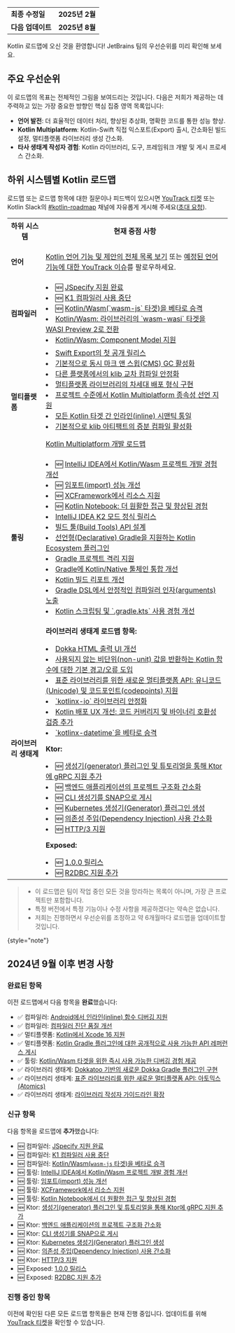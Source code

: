 [//]: # (title: Kotlin 로드맵)

<table>
    <tr>
        <td><strong>최종 수정일</strong></td>
        <td><strong>2025년 2월</strong></td>
    </tr>
    <tr>
        <td><strong>다음 업데이트</strong></td>
        <td><strong>2025년 8월</strong></td>
    </tr>
</table>

Kotlin 로드맵에 오신 것을 환영합니다! JetBrains 팀의 우선순위를 미리 확인해 보세요.

## 주요 우선순위

이 로드맵의 목표는 전체적인 그림을 보여드리는 것입니다.
다음은 저희가 제공하는 데 주력하고 있는 가장 중요한 방향인 핵심 집중 영역 목록입니다:

*   **언어 발전**: 더 효율적인 데이터 처리, 향상된 추상화, 명확한 코드를 통한 성능 향상.
*   **Kotlin Multiplatform**: Kotlin-Swift 직접 익스포트(Export) 출시, 간소화된 빌드 설정, 멀티플랫폼 라이브러리 생성 간소화.
*   **타사 생태계 작성자 경험**: Kotlin 라이브러리, 도구, 프레임워크 개발 및 게시 프로세스 간소화.

## 하위 시스템별 Kotlin 로드맵

<!-- To view the biggest projects we're working on, see the [Roadmap details](#roadmap-details) table. -->

로드맵 또는 로드맵 항목에 대한 질문이나 피드백이 있으시면 [YouTrack 티켓](https://youtrack.jetbrains.com/issues?q=project:%20KT,%20KTIJ%20tag:%20%7BRoadmap%20Item%7D%20%23Unresolved%20) 또는 Kotlin Slack의 [#kotlin-roadmap](https://kotlinlang.slack.com/archives/C01AAJSG3V4) 채널에 자유롭게 게시해 주세요([초대 요청](https://surveys.jetbrains.com/s3/kotlin-slack-sign-up)).

<!-- ### YouTrack board
Visit the [roadmap board in our issue tracker YouTrack](https://youtrack.jetbrains.com/agiles/153-1251/current) ![YouTrack](youtrack-logo.png){width=30}{type="joined"}
-->

<table>
    <tr>
        <th>하위 시스템</th>
        <th>현재 중점 사항</th>
    </tr>
    <tr id="language">
        <td><strong>언어</strong></td>
        <td>
            <p><a href="kotlin-language-features-and-proposals.md">Kotlin 언어 기능 및 제안의 전체 목록 보기</a> 또는 <a href="https://youtrack.jetbrains.com/issue/KT-54620">예정된 언어 기능에 대한 YouTrack 이슈</a>를 팔로우하세요.</p>
        </td>
    </tr>
    <tr id="compiler">
        <td><strong>컴파일러</strong></td>
        <td>
            <list>
                <li>🆕 <a href="https://youtrack.jetbrains.com/issue/KT-75371">JSpecify 지원 완료</a></li>
                <li>🆕 <a href="https://youtrack.jetbrains.com/issue/KT-75372">K1 컴파일러 사용 중단</a></li>
                <li>🆕 <a href="https://youtrack.jetbrains.com/issue/KT-75370">Kotlin/Wasm(`wasm-js` 타겟)을 베타로 승격</a></li>
                <li><a href="https://youtrack.jetbrains.com/issue/KT-64568" target="_blank">Kotlin/Wasm: 라이브러리의 `wasm-wasi` 타겟을 WASI Preview 2로 전환</a></li>
                <li><a href="https://youtrack.jetbrains.com/issue/KT-64569" target="_blank">Kotlin/Wasm: Component Model 지원</a></li>
            </list>
        </td>
    </tr>
    <tr id="multiplatform">
        <td><strong>멀티플랫폼</strong></td>
        <td>
            <list>
                <li><a href="https://youtrack.jetbrains.com/issue/KT-64572">Swift Export의 첫 공개 릴리스</a></li>
                <li><a href="https://youtrack.jetbrains.com/issue/KT-71278">기본적으로 동시 마크 앤 스윕(CMS) GC 활성화</a></li>
                <li><a href="https://youtrack.jetbrains.com/issue/KT-71290">다른 플랫폼에서의 klib 교차 컴파일 안정화</a></li> 
                <li><a href="https://youtrack.jetbrains.com/issue/KT-71281">멀티플랫폼 라이브러리의 차세대 배포 형식 구현</a></li>
                <li><a href="https://youtrack.jetbrains.com/issue/KT-71289">프로젝트 수준에서 Kotlin Multiplatform 종속성 선언 지원</a></li>
                <li><a href="https://youtrack.jetbrains.com/issue/KT-64570" target="_blank">모든 Kotlin 타겟 간 인라인(inline) 시맨틱 통일</a></li>
                <li><a href="https://youtrack.jetbrains.com/issue/KT-71279" target="_blank">기본적으로 klib 아티팩트의 증분 컴파일 활성화</a></li>
            </list>
            <tip><p><a href="https://www.jetbrains.com/help/kotlin-multiplatform-dev/kotlin-multiplatform-roadmap.html" target="_blank">Kotlin Multiplatform 개발 로드맵</a></p></tip>
         </td>
    </tr>
    <tr id="tooling">
        <td><strong>툴링</strong></td>
        <td>
            <list>
                <li>🆕 <a href="https://youtrack.jetbrains.com/issue/KT-75374" target="_blank">IntelliJ IDEA에서 Kotlin/Wasm 프로젝트 개발 경험 개선</a></li>
                <li>🆕 <a href="https://youtrack.jetbrains.com/issue/KT-75376" target="_blank">임포트(import) 성능 개선</a></li>
                <li>🆕 <a href="https://youtrack.jetbrains.com/issue/KT-75377" target="_blank">XCFramework에서 리소스 지원</a></li>
                <li>🆕 <a href="https://youtrack.jetbrains.com/issue/KTNB-898" target="_blank">Kotlin Notebook: 더 원활한 접근 및 향상된 경험</a></li>
                <li><a href="https://youtrack.jetbrains.com/issue/KTIJ-31316" target="_blank">IntelliJ IDEA K2 모드 정식 릴리스</a></li>
                <li><a href="https://youtrack.jetbrains.com/issue/KT-71286" target="_blank">빌드 툴(Build Tools) API 설계</a></li>
                <li><a href="https://youtrack.jetbrains.com/issue/KT-71292" target="_blank">선언형(Declarative) Gradle을 지원하는 Kotlin Ecosystem 플러그인</a></li>
                <li><a href="https://youtrack.jetbrains.com/issue/KT-54105" target="_blank">Gradle 프로젝트 격리 지원</a></li>
                <li><a href="https://youtrack.jetbrains.com/issue/KT-64577" target="_blank">Gradle에 Kotlin/Native 툴체인 통합 개선</a></li>
                <li><a href="https://youtrack.jetbrains.com/issue/KT-60279" target="_blank">Kotlin 빌드 리포트 개선</a></li>
                <li><a href="https://youtrack.jetbrains.com/issue/KT-55515" target="_blank">Gradle DSL에서 안정적인 컴파일러 인자(arguments) 노출</a></li>
                <li><a href="https://youtrack.jetbrains.com/issue/KT-49511" target="_blank">Kotlin 스크립팅 및 `.gradle.kts` 사용 경험 개선</a></li>
            </list>
         </td>
    </tr>
    <tr id="library-ecosystem">
        <td><strong>라이브러리 생태계</strong></td>
        <td>
            <p><b>라이브러리 생태계 로드맵 항목:</b></p>
            <list>
                <li><a href="https://youtrack.jetbrains.com/issue/KT-71295" target="_blank">Dokka HTML 출력 UI 개선</a></li>
                <li><a href="https://youtrack.jetbrains.com/issue/KT-12719" target="_blank">사용되지 않는 비단위(non-unit) 값을 반환하는 Kotlin 함수에 대한 기본 경고/오류 도입</a></li>
                <li><a href="https://youtrack.jetbrains.com/issue/KT-71298" target="_blank">표준 라이브러리를 위한 새로운 멀티플랫폼 API: 유니코드(Unicode) 및 코드포인트(codepoints) 지원</a></li>
                <li><a href="https://youtrack.jetbrains.com/issue/KT-71300" target="_blank">`kotlinx-io` 라이브러리 안정화</a></li>
                <li><a href="https://youtrack.jetbrains.com/issue/KT-71297" target="_blank">Kotlin 배포 UX 개선: 코드 커버리지 및 바이너리 호환성 검증 추가</a></li>
                <li><a href="https://youtrack.jetbrains.com/issue/KT-64578" target="_blank">`kotlinx-datetime`을 베타로 승격</a></li>
            </list>
            <p><b>Ktor:</b></p>
            <list>
                <li>🆕 <a href="https://youtrack.jetbrains.com/issue/KTOR-1501">생성기(generator) 플러그인 및 튜토리얼을 통해 Ktor에 gRPC 지원 추가</a></li>
                <li>🆕 <a href="https://youtrack.jetbrains.com/issue/KTOR-7158">백엔드 애플리케이션의 프로젝트 구조화 간소화</a></li>
                <li>🆕 <a href="https://youtrack.jetbrains.com/issue/KTOR-3937">CLI 생성기를 SNAP으로 게시</a></li>
                <li>🆕 <a href="https://youtrack.jetbrains.com/issue/KTOR-6026">Kubernetes 생성기(Generator) 플러그인 생성</a></li>
                <li>🆕 <a href="https://youtrack.jetbrains.com/issue/KTOR-6621">의존성 주입(Dependency Injection) 사용 간소화</a></li>
                <li>🆕 <a href="https://youtrack.jetbrains.com/issue/KTOR-7938">HTTP/3 지원</a></li>
            </list>
            <p><b>Exposed:</b></p>
            <list>
                <li>🆕 <a href="https://youtrack.jetbrains.com/issue/EXPOSED-444">1.0.0 릴리스</a></li>
                <li>🆕 <a href="https://youtrack.jetbrains.com/issue/EXPOSED-74">R2DBC 지원 추가</a></li>
            </list>
         </td>
    </tr>
</table>

> * 이 로드맵은 팀이 작업 중인 모든 것을 망라하는 목록이 아니며, 가장 큰 프로젝트만 포함합니다.
> * 특정 버전에서 특정 기능이나 수정 사항을 제공하겠다는 약속은 없습니다.
> * 저희는 진행하면서 우선순위를 조정하고 약 6개월마다 로드맵을 업데이트할 것입니다.
> 
{style="note"}

## 2024년 9월 이후 변경 사항

### 완료된 항목

이전 로드맵에서 다음 항목을 **완료**했습니다:

*   ✅ 컴파일러: <a href="https://youtrack.jetbrains.com/issue/KT-60276">Android에서 인라인(inline) 함수 디버깅 지원</a>
*   ✅ 컴파일러: <a href="https://youtrack.jetbrains.com/issue/KT-71275">컴파일러 진단 품질 개선</a>
*   ✅ 멀티플랫폼: <a href="https://youtrack.jetbrains.com/issue/KT-71287">Kotlin에서 Xcode 16 지원</a>
*   ✅ 멀티플랫폼: <a href="https://youtrack.jetbrains.com/issue/KT-71288">Kotlin Gradle 플러그인에 대한 공개적으로 사용 가능한 API 레퍼런스 게시</a>
*   ✅ 툴링: <a href="https://youtrack.jetbrains.com/issue/KT-71276">Kotlin/Wasm 타겟을 위한 즉시 사용 가능한 디버깅 경험 제공</a>
*   ✅ 라이브러리 생태계: <a href="https://youtrack.jetbrains.com/issue/KT-71293">Dokkatoo 기반의 새로운 Dokka Gradle 플러그인 구현</a>
*   ✅ 라이브러리 생태계: <a href="https://youtrack.jetbrains.com/issue/KT-62423">표준 라이브러리를 위한 새로운 멀티플랫폼 API: 아토믹스(Atomics)</a>
*   ✅ 라이브러리 생태계: <a href="https://youtrack.jetbrains.com/issue/KT-71299">라이브러리 작성자 가이드라인 확장</a>

### 신규 항목

다음 항목을 로드맵에 **추가**했습니다:

*   🆕 컴파일러: <a href="https://youtrack.jetbrains.com/issue/KT-75371">JSpecify 지원 완료</a>
*   🆕 컴파일러: <a href="https://youtrack.jetbrains.com/issue/KT-75372">K1 컴파일러 사용 중단</a>
*   🆕 컴파일러: <a href="https://youtrack.jetbrains.com/issue/KT-75370">Kotlin/Wasm(`wasm-js` 타겟)을 베타로 승격</a>
*   🆕 툴링: <a href="https://youtrack.jetbrains.com/issue/KT-75374">IntelliJ IDEA에서 Kotlin/Wasm 프로젝트 개발 경험 개선</a>
*   🆕 툴링: <a href="https://youtrack.jetbrains.com/issue/KT-75376">임포트(import) 성능 개선</a>
*   🆕 툴링: <a href="https://youtrack.jetbrains.com/issue/KT-75377">XCFramework에서 리소스 지원</a>
*   🆕 툴링: <a href="https://youtrack.jetbrains.com/issue/KTNB-898">Kotlin Notebook에서 더 원활한 접근 및 향상된 경험</a>
*   🆕 Ktor: <a href="https://youtrack.jetbrains.com/issue/KTOR-1501">생성기(generator) 플러그인 및 튜토리얼을 통해 Ktor에 gRPC 지원 추가</a>
*   🆕 Ktor: <a href="https://youtrack.jetbrains.com/issue/KTOR-7158">백엔드 애플리케이션의 프로젝트 구조화 간소화</a>
*   🆕 Ktor: <a href="https://youtrack.jetbrains.com/issue/KTOR-3937">CLI 생성기를 SNAP으로 게시</a>
*   🆕 Ktor: <a href="https://youtrack.jetbrains.com/issue/KTOR-6026">Kubernetes 생성기(Generator) 플러그인 생성</a>
*   🆕 Ktor: <a href="https://youtrack.jetbrains.com/issue/KTOR-6621">의존성 주입(Dependency Injection) 사용 간소화</a>
*   🆕 Ktor: <a href="https://youtrack.jetbrains.com/issue/KTOR-7938">HTTP/3 지원</a>
*   🆕 Exposed: <a href="https://youtrack.jetbrains.com/issue/EXPOSED-444">1.0.0 릴리스</a>
*   🆕 Exposed: <a href="https://youtrack.jetbrains.com/issue/EXPOSED-74">R2DBC 지원 추가</a>

<!--
### Removed items

We've **removed** the following items from the roadmap:

* ❌ Compiler: [Improve the quality of compiler diagnostics](https://youtrack.jetbrains.com/issue/KT-71275)

> Some items were removed from the roadmap but not dropped completely. In some cases, we've merged previous roadmap items
> with the current ones.
>
{style="note"}
-->

### 진행 중인 항목

이전에 확인된 다른 모든 로드맵 항목들은 현재 진행 중입니다. 업데이트를 위해 <a href="https://youtrack.jetbrains.com/issues?q=project:%20KT,%20KTIJ%20tag:%20%7BRoadmap%20Item%7D%20%23Unresolved%20">YouTrack 티켓</a>을 확인할 수 있습니다.
